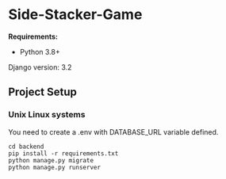# Side-Stacker-Game

**Requirements:**

- Python 3.8+

Django version: 3.2

## Project Setup

### Unix Linux systems

You need to create a .env with DATABASE_URL variable defined.

```plain
cd backend 
pip install -r requirements.txt
python manage.py migrate
python manage.py runserver
```